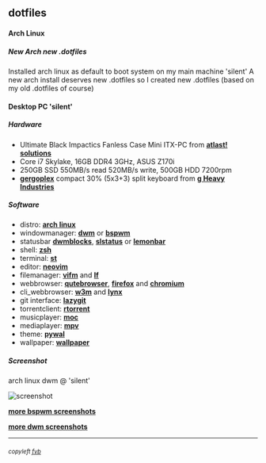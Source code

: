 ## dotfiles

#### Arch Linux

##### New Arch new .dotfiles

Installed arch linux as default to boot system on my main machine 'silent'
A new arch install deserves new .dotfiles so I created new .dotfiles (based on my old .dotfiles of course)

#### Desktop PC 'silent'

##### Hardware
* Ultimate Black Impactics Fanless Case Mini ITX-PC from [**atlast! solutions**](https://www.atlastsolutions.com "atlast! solutions")
* Core i7 Skylake, 16GB DDR4 3GHz, ASUS Z170i
* 250GB SSD 550MB/s read 520MB/s write, 500GB HDD 7200rpm
* [**gergoplex**](https://github.com/baylessj/qmk_firmware/tree/master/keyboards/gboards/gergoplex "gergoplex") compact 30% (5x3+3) split keyboard from [**g Heavy Industries**](https://www.gboards.ca/product/gergoplex "g Heavy industries")

##### Software
* distro:           [**arch linux**](https://www.archlinux.org/ "arch linux")
* windowmanager:    [**dwm**](https://dwm.suckless.org/ "dwm") or [**bspwm**](https://github.com/baskerville/bspwm "bspwm - tiling window manager")
* statusbar         [**dwmblocks**](https://github.com/torrinfail/dwmblocks "dwmblocks"), [**slstatus**](https://tools.suckless.org/slstatus/ "slstatus") or [**lemonbar**](https://gitlab.com/protesilaos/lemonbar-xft "lemonbar")
* shell:            [**zsh**](https://www.zsh.org "zsh")
* terminal:         [**st**](https://st.suckless.org/ "st - suckless terminal")
* editor:           [**neovim**](https://neovim.io/ "neovim")
* filemanager:      [**vifm**](https://vifm.info/ "vifm") and [**lf**](https://github.com/gokcehan/lf "lf")
* webbrowser:       [**qutebrowser**](https://qutebrowser.org/ "qutebrowser"), [**firefox**](https://www.mozilla.org/firefox/new/ "firefox") and [**chromium**](https://www.chromium.org/ "chromium")
* cli_webbrowser:   [**w3m**](https://w3m.sourceforge.net/ "w3m") and [**lynx**](https://lynx.invisible-island.net/current/index.html "lynx")
* git interface:    [**lazygit**](https://github.com/jesseduffield/lazygit/ "lazygit")
* torrentclient:    [**rtorrent**](https://rakshasa.github.io/rtorrent/ "rtorrent")
* musicplayer:      [**moc**](https://moc.daper.net/ "moc - music on console")
* mediaplayer:      [**mpv**](https://mpv.io/ "mpv")
* theme:            [**pywal**](https://github.com/dylanaraps/pywal "pywal - colorschemes on the fly")
* wallpaper:        [**wallpaper**](https://wallhaven.cc/w/gpmv73 "wallpaper @ wallheaven")

##### Screenshot
arch linux dwm @ 'silent'

![screenshot](https://freekvb.github.io/fvb/dwm/silent_dwm_1.png "arch linux dwm @ 'silent'")

[**more bspwm screenshots**](https://freekvb.github.io/fvb/screenshots_bspwm.html "fvb /screenshots_bspwm")

[**more dwm screenshots**](https://freekvb.github.io/fvb/screenshots_dwm.html "fvb /screenshots_dwm")

---

###### <small>copyleft [fvb](https://freekvb.github.io/fvb/ "fvb /begin")</small>
